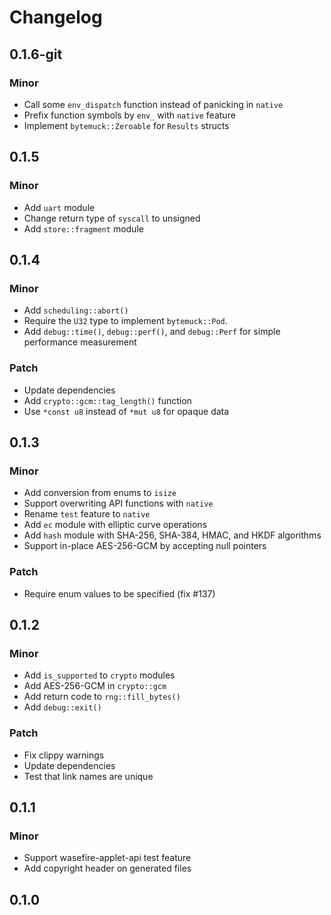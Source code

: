 # Changelog

## 0.1.6-git

### Minor

- Call some `env_dispatch` function instead of panicking in `native`
- Prefix function symbols by `env_` with `native` feature
- Implement `bytemuck::Zeroable` for `Results` structs

## 0.1.5

### Minor

- Add `uart` module
- Change return type of `syscall` to unsigned
- Add `store::fragment` module

## 0.1.4

### Minor

- Add `scheduling::abort()`
- Require the `U32` type to implement `bytemuck::Pod`.
- Add `debug::time()`, `debug::perf()`, and `debug::Perf` for simple performance
  measurement

### Patch

- Update dependencies
- Add `crypto::gcm::tag_length()` function
- Use `*const u8` instead of `*mut u8` for opaque data

## 0.1.3

### Minor

- Add conversion from enums to `isize`
- Support overwriting API functions with `native`
- Rename `test` feature to `native`
- Add `ec` module with elliptic curve operations
- Add `hash` module with SHA-256, SHA-384, HMAC, and HKDF algorithms
- Support in-place AES-256-GCM by accepting null pointers

### Patch

- Require enum values to be specified (fix #137)

## 0.1.2

### Minor

- Add `is_supported` to `crypto` modules
- Add AES-256-GCM in `crypto::gcm`
- Add return code to `rng::fill_bytes()`
- Add `debug::exit()`

### Patch

- Fix clippy warnings
- Update dependencies
- Test that link names are unique

## 0.1.1

### Minor

- Support wasefire-applet-api test feature
- Add copyright header on generated files

## 0.1.0

<!-- Increment to skip CHANGELOG.md test: 10 -->
